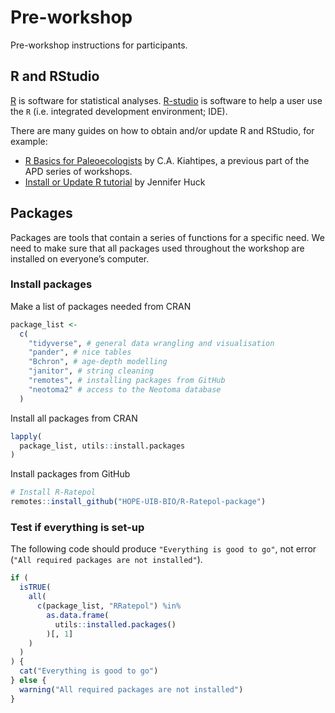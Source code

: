 Pre-workshop
================

Pre-workshop instructions for participants.

## R and RStudio

[R](https://en.wikipedia.org/wiki/R_(programming_language)) is software for statistical analyses. [R-studio](https://posit.co/products/open-source/rstudio/) is software to help a user use the `R` (i.e. integrated development environment; IDE).

There are many guides on how to obtain and/or update R and RStudio, for example:

-   [R Basics for Paleoecologists](https://ckiahtipes.github.io/) by C.A. Kiahtipes, a previous part of the APD series of workshops.
-   [Install or Update R tutorial](https://jennhuck.github.io/workshops/install_update_R.html) by Jennifer Huck

## Packages

Packages are tools that contain a series of functions for a specific need. We need to make sure that all packages used throughout the workshop are installed on everyone’s computer.

### Install packages

Make a list of packages needed from CRAN

``` r
package_list <-
  c(
    "tidyverse", # general data wrangling and visualisation
    "pander", # nice tables
    "Bchron", # age-depth modelling
    "janitor", # string cleaning
    "remotes", # installing packages from GitHub
    "neotoma2" # access to the Neotoma database
  )
```

Install all packages from CRAN

``` r
lapply(
  package_list, utils::install.packages
)
```

Install packages from GitHub

``` r
# Install R-Ratepol
remotes::install_github("HOPE-UIB-BIO/R-Ratepol-package")
```

### Test if everything is set-up

The following code should produce `"Everything is good to go"`, not error (`"All required packages are not installed"`).

``` r
if (
  isTRUE(
    all(
      c(package_list, "RRatepol") %in%
        as.data.frame(
          utils::installed.packages()
        )[, 1]
    )
  )
) {
  cat("Everything is good to go")
} else {
  warning("All required packages are not installed")
}
```
